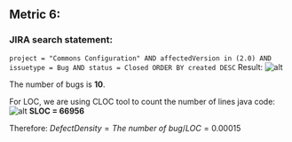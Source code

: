 ## Metric 6:

### JIRA search statement:
`project = "Commons Configuration" AND affectedVersion in (2.0) AND issuetype = Bug AND status = Closed ORDER BY created DESC`
Result:
![alt](https://i.imgur.com/EfGGMfg.png)

The number of bugs is **10**.

For LOC, we are using CLOC tool to count the number of lines java code:
![alt](https://i.imgur.com/KoAWW1g.png)
**SLOC = 66956**

Therefore:
$Defect Density = The\ number\ of \ bug / LOC = 0.00015$